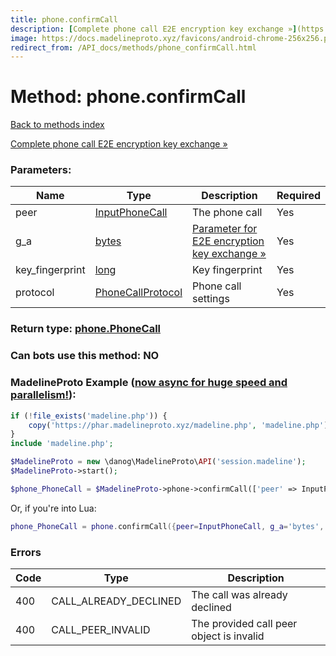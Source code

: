 ```yaml
---
title: phone.confirmCall
description: [Complete phone call E2E encryption key exchange »](https://core.telegram.org/api/end-to-end/voice-calls)
image: https://docs.madelineproto.xyz/favicons/android-chrome-256x256.png
redirect_from: /API_docs/methods/phone_confirmCall.html
---
```

# Method: phone.confirmCall
[Back to methods index](index.md)



[Complete phone call E2E encryption key exchange »](https://core.telegram.org/api/end-to-end/voice-calls)

### Parameters:

| Name     |    Type       | Description | Required |
|----------|---------------|-------------|----------|
|peer|[InputPhoneCall](../types/InputPhoneCall.md) | The phone call | Yes|
|g\_a|[bytes](../types/bytes.md) | [Parameter for E2E encryption key exchange »](https://core.telegram.org/api/end-to-end/voice-calls) | Yes|
|key\_fingerprint|[long](../types/long.md) | Key fingerprint | Yes|
|protocol|[PhoneCallProtocol](../types/PhoneCallProtocol.md) | Phone call settings | Yes|


### Return type: [phone.PhoneCall](../types/phone.PhoneCall.md)

### Can bots use this method: **NO**


### MadelineProto Example ([now async for huge speed and parallelism!](https://docs.madelineproto.xyz/docs/ASYNC.html)):


```php
if (!file_exists('madeline.php')) {
    copy('https://phar.madelineproto.xyz/madeline.php', 'madeline.php');
}
include 'madeline.php';

$MadelineProto = new \danog\MadelineProto\API('session.madeline');
$MadelineProto->start();

$phone_PhoneCall = $MadelineProto->phone->confirmCall(['peer' => InputPhoneCall, 'g_a' => 'bytes', 'key_fingerprint' => long, 'protocol' => PhoneCallProtocol, ]);
```

Or, if you're into Lua:

```lua
phone_PhoneCall = phone.confirmCall({peer=InputPhoneCall, g_a='bytes', key_fingerprint=long, protocol=PhoneCallProtocol, })
```

### Errors

| Code | Type     | Description   |
|------|----------|---------------|
|400|CALL_ALREADY_DECLINED|The call was already declined|
|400|CALL_PEER_INVALID|The provided call peer object is invalid|


